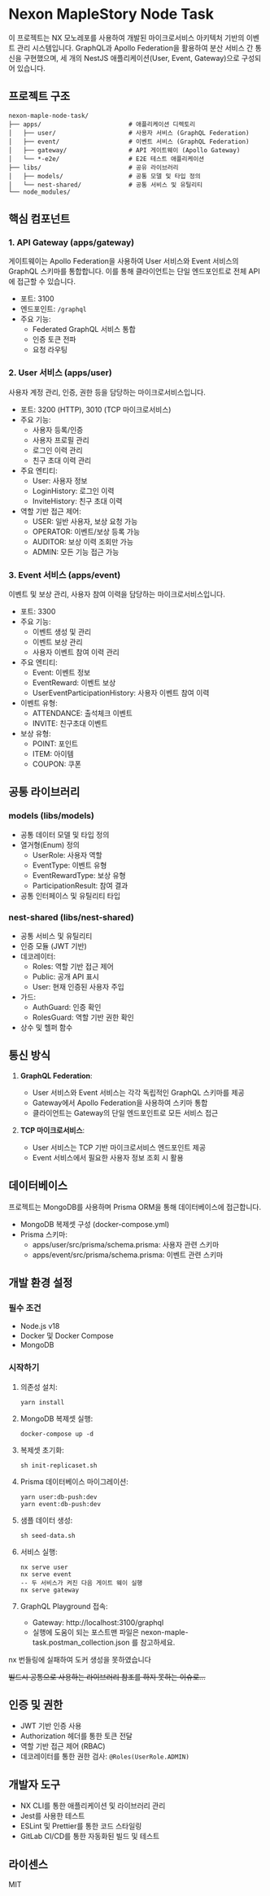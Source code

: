# Nexon MapleStory Node Task

이 프로젝트는 NX 모노레포를 사용하여 개발된 마이크로서비스 아키텍처 기반의 이벤트 관리 시스템입니다. GraphQL과 Apollo Federation을 활용하여 분산 서비스 간 통신을 구현했으며, 세 개의 NestJS 애플리케이션(User, Event, Gateway)으로 구성되어 있습니다.

## 프로젝트 구조

```
nexon-maple-node-task/
├── apps/                        # 애플리케이션 디렉토리
│   ├── user/                    # 사용자 서비스 (GraphQL Federation)
│   ├── event/                   # 이벤트 서비스 (GraphQL Federation)
│   ├── gateway/                 # API 게이트웨이 (Apollo Gateway)
│   └── *-e2e/                   # E2E 테스트 애플리케이션
├── libs/                        # 공유 라이브러리
│   ├── models/                  # 공통 모델 및 타입 정의
│   └── nest-shared/             # 공통 서비스 및 유틸리티
└── node_modules/
```

## 핵심 컴포넌트

### 1. API Gateway (apps/gateway)

게이트웨이는 Apollo Federation을 사용하여 User 서비스와 Event 서비스의 GraphQL 스키마를 통합합니다. 이를 통해 클라이언트는 단일 엔드포인트로 전체 API에 접근할 수 있습니다.

- 포트: 3100
- 엔드포인트: `/graphql`
- 주요 기능:
  - Federated GraphQL 서비스 통합
  - 인증 토큰 전파
  - 요청 라우팅

### 2. User 서비스 (apps/user)

사용자 계정 관리, 인증, 권한 등을 담당하는 마이크로서비스입니다.

- 포트: 3200 (HTTP), 3010 (TCP 마이크로서비스)
- 주요 기능:
  - 사용자 등록/인증
  - 사용자 프로필 관리
  - 로그인 이력 관리
  - 친구 초대 이력 관리
- 주요 엔티티:
  - User: 사용자 정보
  - LoginHistory: 로그인 이력
  - InviteHistory: 친구 초대 이력
- 역할 기반 접근 제어:
  - USER: 일반 사용자, 보상 요청 가능
  - OPERATOR: 이벤트/보상 등록 가능
  - AUDITOR: 보상 이력 조회만 가능
  - ADMIN: 모든 기능 접근 가능

### 3. Event 서비스 (apps/event)

이벤트 및 보상 관리, 사용자 참여 이력을 담당하는 마이크로서비스입니다.

- 포트: 3300
- 주요 기능:
  - 이벤트 생성 및 관리
  - 이벤트 보상 관리
  - 사용자 이벤트 참여 이력 관리
- 주요 엔티티:
  - Event: 이벤트 정보
  - EventReward: 이벤트 보상
  - UserEventParticipationHistory: 사용자 이벤트 참여 이력
- 이벤트 유형:
  - ATTENDANCE: 출석체크 이벤트
  - INVITE: 친구초대 이벤트
- 보상 유형:
  - POINT: 포인트
  - ITEM: 아이템
  - COUPON: 쿠폰

## 공통 라이브러리

### models (libs/models)

- 공통 데이터 모델 및 타입 정의
- 열거형(Enum) 정의
  - UserRole: 사용자 역할
  - EventType: 이벤트 유형
  - EventRewardType: 보상 유형
  - ParticipationResult: 참여 결과
- 공통 인터페이스 및 유틸리티 타입

### nest-shared (libs/nest-shared)

- 공통 서비스 및 유틸리티
- 인증 모듈 (JWT 기반)
- 데코레이터:
  - Roles: 역할 기반 접근 제어
  - Public: 공개 API 표시
  - User: 현재 인증된 사용자 주입
- 가드:
  - AuthGuard: 인증 확인
  - RolesGuard: 역할 기반 권한 확인
- 상수 및 헬퍼 함수

## 통신 방식

1. **GraphQL Federation**:
   - User 서비스와 Event 서비스는 각각 독립적인 GraphQL 스키마를 제공
   - Gateway에서 Apollo Federation을 사용하여 스키마 통합
   - 클라이언트는 Gateway의 단일 엔드포인트로 모든 서비스 접근

2. **TCP 마이크로서비스**:
   - User 서비스는 TCP 기반 마이크로서비스 엔드포인트 제공
   - Event 서비스에서 필요한 사용자 정보 조회 시 활용

## 데이터베이스

프로젝트는 MongoDB를 사용하며 Prisma ORM을 통해 데이터베이스에 접근합니다.

- MongoDB 복제셋 구성 (docker-compose.yml)
- Prisma 스키마:
  - apps/user/src/prisma/schema.prisma: 사용자 관련 스키마
  - apps/event/src/prisma/schema.prisma: 이벤트 관련 스키마

## 개발 환경 설정

### 필수 조건

- Node.js v18
- Docker 및 Docker Compose
- MongoDB

### 시작하기

1. 의존성 설치:
   ```
   yarn install
   ```

2. MongoDB 복제셋 실행:
   ```
   docker-compose up -d
   ```

3. 복제셋 초기화:
   ```
   sh init-replicaset.sh
   ```

4. Prisma 데이터베이스 마이그레이션:
   ```
   yarn user:db-push:dev
   yarn event:db-push:dev
   ```

5. 샘플 데이터 생성:
   ```
   sh seed-data.sh
   ```

6. 서비스 실행:
   ```
   nx serve user
   nx serve event
   -- 두 서비스가 켜진 다음 게이트 웨이 실행
   nx serve gateway
   ```

7. GraphQL Playground 접속:
   - Gateway: http://localhost:3100/graphql
   - 실행에 도움이 되는 포스트맨 파일은 nexon-maple-task.postman_collection.json 를 참고하세요.

nx 번들링에 실패하여 도커 생성을 못하였습니다

~~빌드시 공통으로 사용하는 라이브러리 참조를 하지 못하는 이슈로...~~

## 인증 및 권한

- JWT 기반 인증 사용
- Authorization 헤더를 통한 토큰 전달
- 역할 기반 접근 제어 (RBAC)
- 데코레이터를 통한 권한 검사: `@Roles(UserRole.ADMIN)`

## 개발자 도구

- NX CLI를 통한 애플리케이션 및 라이브러리 관리
- Jest를 사용한 테스트
- ESLint 및 Prettier를 통한 코드 스타일링
- GitLab CI/CD를 통한 자동화된 빌드 및 테스트

## 라이센스

MIT
